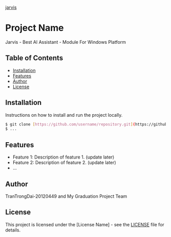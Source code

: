 [jarvis](https://github.com/myjarvis/jarvis-windows/assets/75366191/bc93db4f-3ba7-46cd-9f4d-3587e3dc8951)
# Project Name

Jarvis - Best AI Assistant - Module For Windows Platform

## Table of Contents

- [Installation](#installation)
- [Features](#features)
- [Author](#author)
- [License](#license)

## Installation

Instructions on how to install and run the project locally.

```bash
$ git clone [https://github.com/username/repository.git](https://github.com/myjarvis/jarvis-windows.git)
$ ...
```

## Features

- Feature 1: Description of feature 1. (update later)
- Feature 2: Description of feature 2. (update later)
- ...

## Author

TranTrongDai-20120449 and My Graduation Project Team

## License

This project is licensed under the [License Name] - see the [LICENSE](LICENSE) file for details.
